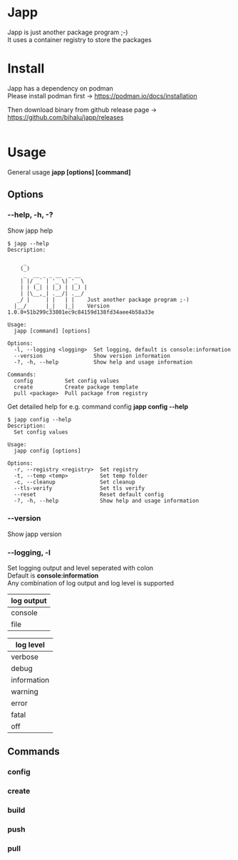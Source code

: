 # Japp
Japp is just another package program ;-)  
It uses a container registry to store the packages  

# Install
Japp has a dependency on podman  
Please install podman first -> https://podman.io/docs/installation  

Then download binary from github release page -> https://github.com/bihalu/japp/releases  
```

```

# Usage
General usage **japp [options] [command]**

## Options

### --help, -h, -?
Show japp help  
```
$ japp --help
Description:

     _
    (_)
     _  __ _ _ __  _ __
    | |/ _` | '_ \| '_ \
    | | (_| | |_) | |_) |
    | |\__,_| .__/| .__/
   _/ |     | |   | |    Just another package program ;-)
  |__/      |_|   |_|    Version 1.0.0+51b299c33801ec9c84159d138fd34aee4b58a33e

Usage:
  japp [command] [options]

Options:
  -l, --logging <logging>  Set logging, default is console:information
  --version                Show version information
  -?, -h, --help           Show help and usage information

Commands:
  config          Set config values
  create          Create package template
  pull <package>  Pull package from registry
```

Get detailed help for e.g. command config **japp config --help**
```
$ japp config --help
Description:
  Set config values

Usage:
  japp config [options]

Options:
  -r, --registry <registry>  Set registry
  -t, --temp <temp>          Set temp folder
  -c, --cleanup              Set cleanup
  --tls-verify               Set tls verify
  --reset                    Reset default config
  -?, -h, --help             Show help and usage information
```

### --version
Show japp version

### --logging, -l
Set logging output and level seperated with colon  
Default is **console:information**  
Any combination of log output and log level is supported  

| log output  |
| ----------- |
| console     |
| file        |

| log level   |
| ----------- |
| verbose     |
| debug       |
| information |
| warning     |
| error       |
| fatal       |
| off         |


## Commands

### config

### create

### build

### push

### pull

